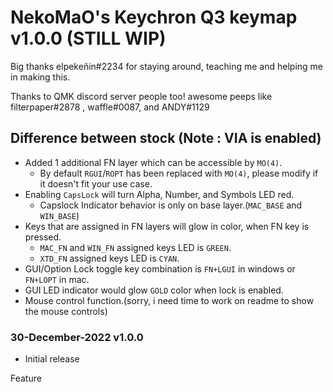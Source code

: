 # NekoMaO's Keychron Q3 keymap v1.0.0 (STILL WIP)
Big thanks elpekeñin#2234 for staying around, teaching me and helping me in making this.

Thanks to QMK discord server people too! awesome peeps like filterpaper#2878 , waffle#0087, and ANDY#1129

## Difference between stock (Note : VIA is enabled)
- Added 1 additional FN layer which can be accessible by `MO(4)`.
  - By default `RGUI`/`ROPT` has been replaced with `MO(4)`, please modify if it doesn't fit your use case. 
- Enabling `CapsLock` will turn Alpha, Number, and Symbols LED red.
  - Capslock Indicator behavior is only on base layer.(`MAC_BASE` and `WIN_BASE`)
- Keys that are assigned in FN layers will glow in color, when FN key is pressed.
  - `MAC_FN` and `WIN_FN` assigned keys LED is `GREEN`.
  - `XTD_FN` assigned keys LED is `CYAN`.
- GUI/Option Lock toggle key combination is `FN+LGUI` in windows or `FN+LOPT` in mac.
- GUI LED indicator would glow `GOLD` color when lock is enabled.
- Mouse control function.(sorry, i need time to work on readme to show the mouse controls)

### 30-December-2022 v1.0.0
- Initial release

Feature
